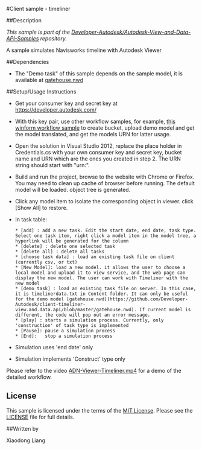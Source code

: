 
#Client sample - timeliner


##Description

*This sample is part of the [Developer-Autodesk/Autodesk-View-and-Data-API-Samples](https://github.com/Developer-Autodesk/autodesk-view-and-data-api-samples) repository.*

A sample simulates Navisworks timeline with Autodesk Viewer

##Dependencies

* The "Demo task" of this sample depends on the sample model, it is available at  [gatehouse.nwd](https://github.com/Developer-Autodesk/client-timeliner-view.and.data.api/blob/master/gatehouse.nwd)  


##Setup/Usage Instructions

* Get your consumer key and secret key at https://developer.autodesk.com/
* With this key pair, use other workflow samples, for example, [this winform workflow sample](https://github.com/Developer-Autodesk/workflow-dotnet-winform-view.and.data.api) to create bucket, upload demo model and get the model translated, and get the models URN for latter usage.
* Open the solution in Visual Studio 2012, replace the place holder in Credentials.cs with your own consumer key and secret key, bucket name and URN which are the ones you created in step 2. The URN string should start with "urn:". 
* Build and run the project, browse to the website with Chrome or Firefox. You may need to clean up cache of browser before running. The default model will be loaded. object tree is generated.  
* Click any model item to isolate the corresponding object in viewer. click [Show All] to restore.
* In task table:

      * [add] : add a new task. Edit the start date, end date, task type. Select one task item, right click a model item in the model tree, a hyperlink will be generated for the column 
      * [delete] : delete one selected task
      * [delete all] : delete all tasks
      * [choose task data] : load an existing task file on client (currently csv, or txt)
      * [New Model]: load a new model. it allows the user to choose a local model and upload it to view service, and the web page can display the new model. The user can work with Timeliner with the new model
      * [demo task] : load an existing task file on server. In this case, it is timelinerdata.txt in Content folder. It can only be useful for the demo model [gatehouse.nwd](https://github.com/Developer-Autodesk/client-timeliner-view.and.data.api/blob/master/gatehouse.nwd). If current model is different, the code will pop out an error message. 
      * [play] : starts a simulation process. Currently, only 'construction' of task type is implemented
      * [Pause]: pause a simulation process
      * [End]:   stop a simulation process

* Simulation uses 'end date' only   
* Simulation implements 'Construct' type only

Please refer to the video [ADN-Viewer-Timeliner.mp4](https://github.com/Developer-Autodesk/client-timeliner-view.and.data.api/blob/master/ADN-Viewer-Timeliner.mp4) for a demo of the detailed workflow. 

## License

This sample is licensed under the terms of the [MIT License](http://opensource.org/licenses/MIT). Please see the [LICENSE](LICENSE) file for full details.

##Written by 

Xiaodong Liang


